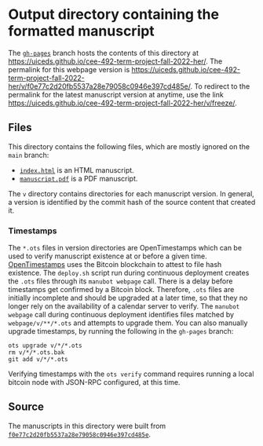 # Output directory containing the formatted manuscript

The [`gh-pages`](https://github.com/uiceds/cee-492-term-project-fall-2022-her/tree/gh-pages) branch hosts the contents of this directory at <https://uiceds.github.io/cee-492-term-project-fall-2022-her/>.
The permalink for this webpage version is <https://uiceds.github.io/cee-492-term-project-fall-2022-her/v/f0e77c2d20fb5537a28e79058c0946e397cd485e/>.
To redirect to the permalink for the latest manuscript version at anytime, use the link <https://uiceds.github.io/cee-492-term-project-fall-2022-her/v/freeze/>.

## Files

This directory contains the following files, which are mostly ignored on the `main` branch:

+ [`index.html`](index.html) is an HTML manuscript.
+ [`manuscript.pdf`](manuscript.pdf) is a PDF manuscript.

The `v` directory contains directories for each manuscript version.
In general, a version is identified by the commit hash of the source content that created it.

### Timestamps

The `*.ots` files in version directories are OpenTimestamps which can be used to verify manuscript existence at or before a given time.
[OpenTimestamps](https://opentimestamps.org/) uses the Bitcoin blockchain to attest to file hash existence.
The `deploy.sh` script run during continuous deployment creates the `.ots` files through its `manubot webpage` call.
There is a delay before timestamps get confirmed by a Bitcoin block.
Therefore, `.ots` files are initially incomplete and should be upgraded at a later time, so that they no longer rely on the availability of a calendar server to verify.
The `manubot webpage` call during continuous deployment identifies files matched by `webpage/v/**/*.ots` and attempts to upgrade them.
You can also manually upgrade timestamps, by running the following in the `gh-pages` branch:

```shell
ots upgrade v/*/*.ots
rm v/*/*.ots.bak
git add v/*/*.ots
```

Verifying timestamps with the `ots verify` command requires running a local bitcoin node with JSON-RPC configured, at this time.

## Source

The manuscripts in this directory were built from
[`f0e77c2d20fb5537a28e79058c0946e397cd485e`](https://github.com/uiceds/cee-492-term-project-fall-2022-her/commit/f0e77c2d20fb5537a28e79058c0946e397cd485e).
